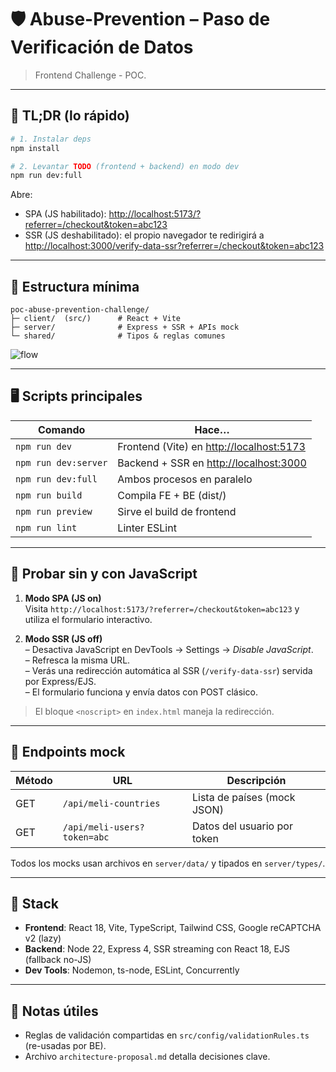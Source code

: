 # 🛡️ Abuse-Prevention – Paso de Verificación de Datos

> Frontend Challenge - POC.

---

## 🚀 TL;DR (lo rápido)

```bash
# 1. Instalar deps
npm install

# 2. Levantar TODO (frontend + backend) en modo dev
npm run dev:full
```

Abre:
* SPA (JS habilitado): <http://localhost:5173/?referrer=/checkout&token=abc123>
* SSR (JS deshabilitado): el propio navegador te redirigirá a <http://localhost:3000/verify-data-ssr?referrer=/checkout&token=abc123>

---

## 📂 Estructura mínima

```text
poc-abuse-prevention-challenge/
├─ client/  (src/)      # React + Vite
├─ server/              # Express + SSR + APIs mock
└─ shared/              # Tipos & reglas comunes
```

![flow](https://raw.githubusercontent.com/mermaid-js/mermaid-live-editor/master/public/img/docs/flow-h.png)

---

## 🖥️ Scripts principales

| Comando | Hace… |
|---------|-------|
| `npm run dev` | Frontend (Vite) en <http://localhost:5173> |
| `npm run dev:server` | Backend + SSR en <http://localhost:3000> |
| `npm run dev:full` | Ambos procesos en paralelo |
| `npm run build` | Compila FE + BE (dist/) |
| `npm run preview` | Sirve el build de frontend |
| `npm run lint` | Linter ESLint |

---

## 🤖 Probar sin y con JavaScript

1. **Modo SPA (JS on)**  
   Visita `http://localhost:5173/?referrer=/checkout&token=abc123` y utiliza el formulario interactivo.

2. **Modo SSR (JS off)**  
   – Desactiva JavaScript en DevTools → Settings → _Disable JavaScript_.  
   – Refresca la misma URL.  
   – Verás una redirección automática al SSR (`/verify-data-ssr`) servida por Express/EJS.  
   – El formulario funciona y envía datos con POST clásico.

> El bloque `<noscript>` en `index.html` maneja la redirección.

---

## 🔌 Endpoints mock

| Método | URL | Descripción |
|--------|-----|-------------|
| GET | `/api/meli-countries` | Lista de países (mock JSON) |
| GET | `/api/meli-users?token=abc` | Datos del usuario por token |

Todos los mocks usan archivos en `server/data/` y tipados en `server/types/`.

---

## 🧩 Stack

* **Frontend**: React 18, Vite, TypeScript, Tailwind CSS, Google reCAPTCHA v2 (lazy)
* **Backend**: Node 22, Express 4, SSR streaming con React 18, EJS (fallback no-JS)
* **Dev Tools**: Nodemon, ts-node, ESLint, Concurrently

---

## 📝 Notas útiles

* Reglas de validación compartidas en `src/config/validationRules.ts` (re-usadas por BE).  
* Archivo `architecture-proposal.md` detalla decisiones clave.  
